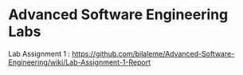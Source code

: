 # Advanced Software Engineering Labs

Lab Assignment 1 : https://github.com/bilaleme/Advanced-Software-Engineering/wiki/Lab-Assignment-1-Report